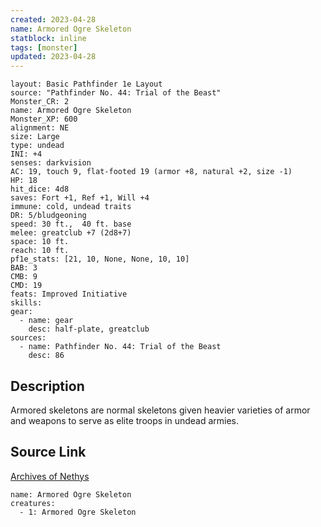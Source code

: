 ```yaml
---
created: 2023-04-28
name: Armored Ogre Skeleton
statblock: inline
tags: [monster]
updated: 2023-04-28
---
```

```statblock
layout: Basic Pathfinder 1e Layout
source: "Pathfinder No. 44: Trial of the Beast"
Monster_CR: 2
name: Armored Ogre Skeleton
Monster_XP: 600
alignment: NE
size: Large
type: undead
INI: +4
senses: darkvision
AC: 19, touch 9, flat-footed 19 (armor +8, natural +2, size -1)
HP: 18
hit_dice: 4d8
saves: Fort +1, Ref +1, Will +4
immune: cold, undead traits
DR: 5/bludgeoning
speed: 30 ft.,  40 ft. base
melee: greatclub +7 (2d8+7)
space: 10 ft.
reach: 10 ft.
pf1e_stats: [21, 10, None, None, 10, 10]
BAB: 3
CMB: 9
CMD: 19
feats: Improved Initiative
skills: 
gear:
  - name: gear
    desc: half-plate, greatclub
sources:
  - name: Pathfinder No. 44: Trial of the Beast
    desc: 86
```
## Description
Armored skeletons are normal skeletons given heavier varieties of armor and weapons to serve as elite troops in undead armies.
## Source Link
[Archives of Nethys](https://aonprd.com/MonsterDisplay.aspx?ItemName=Armored%20Ogre%20Skeleton)
```encounter-table
name: Armored Ogre Skeleton
creatures:
  - 1: Armored Ogre Skeleton
```
